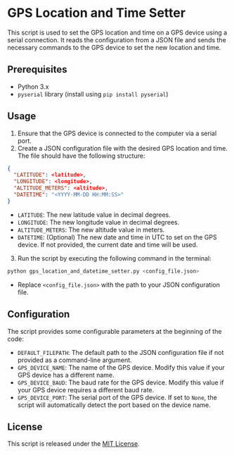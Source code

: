 # GPS Location and Time Setter

This script is used to set the GPS location and time on a GPS device using a serial connection.
It reads the configuration from a JSON file and sends the necessary commands to the GPS device to set the new location and time.

## Prerequisites

- Python 3.x
- `pyserial` library (install using `pip install pyserial`)

## Usage

1. Ensure that the GPS device is connected to the computer via a serial port.
2. Create a JSON configuration file with the desired GPS location and time. The file should have the following structure:

```json
{
  "LATITUDE": <latitude>,
  "LONGITUDE": <longitude>,
  "ALTITUDE_METERS": <altitude>,
  "DATETIME": "<YYYY-MM-DD HH:MM:SS>"
}
```

- `LATITUDE`: The new latitude value in decimal degrees.
- `LONGITUDE`: The new longitude value in decimal degrees.
- `ALTITUDE_METERS`: The new altitude value in meters.
- `DATETIME`: (Optional) The new date and time in UTC to set on the GPS device. If not provided, the current date and time will be used.

3. Run the script by executing the following command in the terminal:

```bash
python gps_location_and_datetime_setter.py <config_file.json>
```

- Replace `<config_file.json>` with the path to your JSON configuration file.

## Configuration

The script provides some configurable parameters at the beginning of the code:

- `DEFAULT_FILEPATH`: The default path to the JSON configuration file if not provided as a command-line argument.
- `GPS_DEVICE_NAME`: The name of the GPS device. Modify this value if your GPS device has a different name.
- `GPS_DEVICE_BAUD`: The baud rate for the GPS device. Modify this value if your GPS device requires a different baud rate.
- `GPS_DEVICE_PORT`: The serial port of the GPS device. If set to `None`, the script will automatically detect the port based on the device name.

## License

This script is released under the [MIT License](https://opensource.org/licenses/MIT).